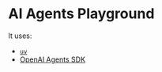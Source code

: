 # AI Agents Playground

It uses:
- [`uv`](https://docs.astral.sh/uv/)
- [OpenAI Agents SDK](https://openai.github.io/openai-agents-python/)